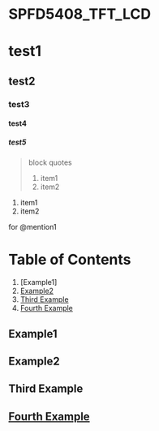 # SPFD5408_TFT_LCD

# test1

## test2

### test3

#### test4

##### test5



> block quotes
> 1. item1
> 2. item2

1. item1
2. item2


for @mention1

# Table of Contents
1. [Example1]
2. [Example2](#example2)
3. [Third Example](#third-example)
4. [Fourth Example](#fourth-examplehttpwwwfourthexamplecom)


## Example1
## Example2
## Third Example
## [Fourth Example](http://www.fourthexample.com)





